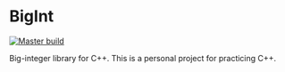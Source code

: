 # BigInt

[![Master build](https://github.com/bwang1008/BigInt/actions/workflows/cmake-single-platform.yml/badge.svg)](https://github.com/bwang1008/BigInt/actions/workflows/cmake-single-platform.yml)

Big-integer library for C++. This is a personal project for practicing C++.
